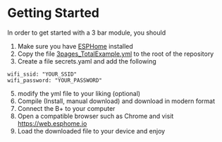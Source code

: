 # Getting Started

In order to get started with a 3 bar module, you should
1. Make sure you have [ESPHome](https://esphome.io) installed
2. Copy the file [3pages_TotalExample.yml](/examples/3pages_TotalExample.yml) to the root of the repository
3. Create a file secrets.yaml and add the following
```
wifi_ssid: "YOUR_SSID"
wifi_password: "YOUR_PASSWORD"
```
5. modify the yml file to your liking (optional)
6. Compile (Install, manual download) and download in modern format
7. Connect the B+ to your computer
8. Open a compatible browser such as Chrome and visit https://web.esphome.io
9. Load the downloaded file to your device and enjoy
